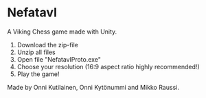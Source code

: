 # Nefatavl
A Viking Chess game made with Unity.

1. Download the zip-file
2. Unzip all files
3. Open file "NefatavlProto.exe"
4. Choose your resolution (16:9 aspect ratio highly recommended!)
5. Play the game!

Made by Onni Kutilainen, Onni Kytönummi and Mikko Raussi.
